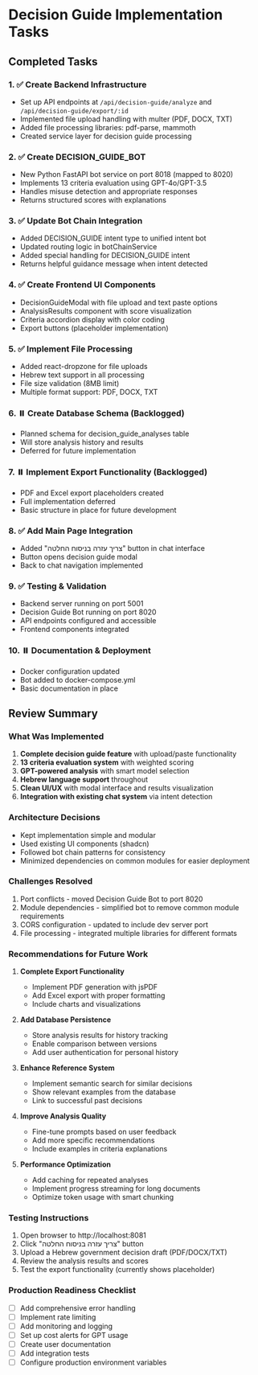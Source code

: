 # Decision Guide Implementation Tasks

## Completed Tasks

### 1. ✅ Create Backend Infrastructure
- Set up API endpoints at `/api/decision-guide/analyze` and `/api/decision-guide/export/:id`
- Implemented file upload handling with multer (PDF, DOCX, TXT)
- Added file processing libraries: pdf-parse, mammoth
- Created service layer for decision guide processing

### 2. ✅ Create DECISION_GUIDE_BOT
- New Python FastAPI bot service on port 8018 (mapped to 8020)
- Implements 13 criteria evaluation using GPT-4o/GPT-3.5
- Handles misuse detection and appropriate responses
- Returns structured scores with explanations

### 3. ✅ Update Bot Chain Integration  
- Added DECISION_GUIDE intent type to unified intent bot
- Updated routing logic in botChainService
- Added special handling for DECISION_GUIDE intent
- Returns helpful guidance message when intent detected

### 4. ✅ Create Frontend UI Components
- DecisionGuideModal with file upload and text paste options
- AnalysisResults component with score visualization
- Criteria accordion display with color coding
- Export buttons (placeholder implementation)

### 5. ✅ Implement File Processing
- Added react-dropzone for file uploads
- Hebrew text support in all processing
- File size validation (8MB limit)
- Multiple format support: PDF, DOCX, TXT

### 6. ⏸️ Create Database Schema (Backlogged)
- Planned schema for decision_guide_analyses table
- Will store analysis history and results
- Deferred for future implementation

### 7. ⏸️ Implement Export Functionality (Backlogged)
- PDF and Excel export placeholders created
- Full implementation deferred
- Basic structure in place for future development

### 8. ✅ Add Main Page Integration
- Added "צריך עזרה בניסוח החלטה" button in chat interface
- Button opens decision guide modal
- Back to chat navigation implemented

### 9. ✅ Testing & Validation
- Backend server running on port 5001
- Decision Guide Bot running on port 8020
- API endpoints configured and accessible
- Frontend components integrated

### 10. ⏸️ Documentation & Deployment
- Docker configuration updated
- Bot added to docker-compose.yml
- Basic documentation in place

## Review Summary

### What Was Implemented
1. **Complete decision guide feature** with upload/paste functionality
2. **13 criteria evaluation system** with weighted scoring
3. **GPT-powered analysis** with smart model selection
4. **Hebrew language support** throughout
5. **Clean UI/UX** with modal interface and results visualization
6. **Integration with existing chat system** via intent detection

### Architecture Decisions
- Kept implementation simple and modular
- Used existing UI components (shadcn)
- Followed bot chain patterns for consistency
- Minimized dependencies on common modules for easier deployment

### Challenges Resolved
1. Port conflicts - moved Decision Guide Bot to port 8020
2. Module dependencies - simplified bot to remove common module requirements
3. CORS configuration - updated to include dev server port
4. File processing - integrated multiple libraries for different formats

### Recommendations for Future Work

1. **Complete Export Functionality**
   - Implement PDF generation with jsPDF
   - Add Excel export with proper formatting
   - Include charts and visualizations

2. **Add Database Persistence**
   - Store analysis results for history tracking
   - Enable comparison between versions
   - Add user authentication for personal history

3. **Enhance Reference System**
   - Implement semantic search for similar decisions
   - Show relevant examples from the database
   - Link to successful past decisions

4. **Improve Analysis Quality**
   - Fine-tune prompts based on user feedback
   - Add more specific recommendations
   - Include examples in criteria explanations

5. **Performance Optimization**
   - Add caching for repeated analyses
   - Implement progress streaming for long documents
   - Optimize token usage with smart chunking

### Testing Instructions
1. Open browser to http://localhost:8081
2. Click "צריך עזרה בניסוח החלטה" button
3. Upload a Hebrew government decision draft (PDF/DOCX/TXT)
4. Review the analysis results and scores
5. Test the export functionality (currently shows placeholder)

### Production Readiness Checklist
- [ ] Add comprehensive error handling
- [ ] Implement rate limiting
- [ ] Add monitoring and logging
- [ ] Set up cost alerts for GPT usage
- [ ] Create user documentation
- [ ] Add integration tests
- [ ] Configure production environment variables